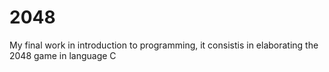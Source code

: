# 2048
My final work in introduction to programming, it consistis in elaborating the 2048 game in language C
